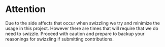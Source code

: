 #  Attention
Due to the side affects that occur when swizzling we try and minimize the usage in this project. However there are times that will require that we do need to swizzle. Proceed with caution and prepare to backup your reasonings for swizzling if submitting contributions.
